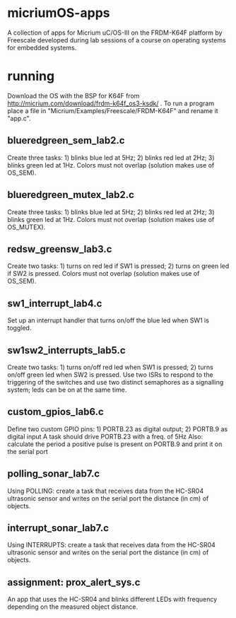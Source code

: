 # micriumOS-apps
A collection of apps for Micrium uC/OS-III on the FRDM-K64F platform by Freescale developed during lab sessions of a course on operating systems for embedded systems.

# running
Download the OS with the BSP for K64F from http://micrium.com/download/frdm-k64f_os3-ksdk/ .
To run a program place a file in "Micrium/Examples/Freescale/FRDM-K64F" and rename it "app.c".


## blueredgreen_sem_lab2.c
Create three tasks: 1) blinks blue led at 5Hz; 2) blinks red led at 2Hz; 3) blinks green led at 1Hz.
Colors must not overlap (solution makes use of OS_SEM).

## blueredgreen_mutex_lab2.c
Create three tasks: 1) blinks blue led at 5Hz; 2) blinks red led at 2Hz; 3) blinks green led at 1Hz.
Colors must not overlap (solution makes use of OS_MUTEX).

## redsw_greensw_lab3.c
Create two tasks: 1) turns on red led if SW1 is pressed; 2) turns on green led if SW2 is pressed.
Colors must not overlap (solution makes use of OS_SEM).

## sw1_interrupt_lab4.c
Set up an interrupt handler that turns on/off the blue led when SW1 is toggled.

## sw1sw2_interrupts_lab5.c
Create two tasks: 1) turns on/off red led when SW1 is pressed; 2) turns on/off green led when SW2 is pressed.
Use two ISRs to respond to the triggering of the switches and use two distinct semaphores as a signalling system;
leds can be on at the same time.

## custom_gpios_lab6.c
Define two custom GPIO pins: 1) PORTB.23 as digital output; 2) PORTB.9 as digital input
A task should drive PORTB.23 with a freq. of 5Hz
Also: calculate the period a positive pulse is present on PORTB.9 and print it on the serial port

## polling_sonar_lab7.c
Using POLLING: create a task that receives data from the HC-SR04 ultrasonic sensor and writes on the serial port the
distance (in cm) of objects.

## interrupt_sonar_lab7.c
Using INTERRUPTS: create a task that receives data from the HC-SR04 ultrasonic sensor and writes on the serial port
the distance (in cm) of objects.

## assignment: prox_alert_sys.c
An app that uses the HC-SR04 and blinks different LEDs with frequency depending on the measured object distance.
